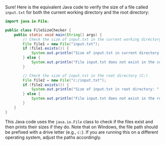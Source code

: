  Sure! Here is the equivalent Java code to verify the size of a file called `input.txt` for both the current working directory and the root directory:

```java
import java.io.File;

public class FileSizeChecker {
    public static void main(String[] args) {
        // Check the size of input.txt in the current working directory
        File file1 = new File("input.txt");
        if (file1.exists()) {
            System.out.println("Size of input.txt in current directory: " + file1.length() + " bytes");
        } else {
            System.out.println("File input.txt does not exist in the current directory.");
        }

        // Check the size of input.txt in the root directory (C:)
        File file2 = new File("c:/input.txt");
        if (file2.exists()) {
            System.out.println("Size of input.txt in root directory: " + file2.length() + " bytes");
        } else {
            System.out.println("File input.txt does not exist in the root directory.");
        }
    }
}
```

This Java code uses the `java.io.File` class to check if the files exist and then prints their sizes if they do. Note that on Windows, the file path should be prefixed with a drive letter (e.g., `c:`). If you are running this on a different operating system, adjust the paths accordingly.
